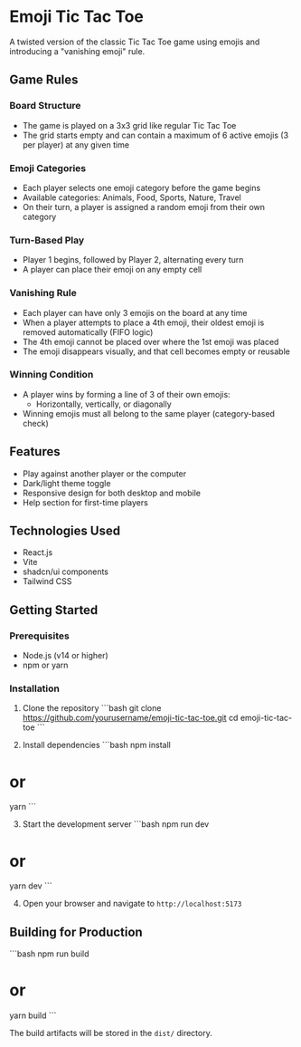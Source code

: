 # Emoji Tic Tac Toe

A twisted version of the classic Tic Tac Toe game using emojis and introducing a "vanishing emoji" rule.

## Game Rules

### Board Structure
- The game is played on a 3x3 grid like regular Tic Tac Toe
- The grid starts empty and can contain a maximum of 6 active emojis (3 per player) at any given time

### Emoji Categories
- Each player selects one emoji category before the game begins
- Available categories: Animals, Food, Sports, Nature, Travel
- On their turn, a player is assigned a random emoji from their own category

### Turn-Based Play
- Player 1 begins, followed by Player 2, alternating every turn
- A player can place their emoji on any empty cell

### Vanishing Rule
- Each player can have only 3 emojis on the board at any time
- When a player attempts to place a 4th emoji, their oldest emoji is removed automatically (FIFO logic)
- The 4th emoji cannot be placed over where the 1st emoji was placed
- The emoji disappears visually, and that cell becomes empty or reusable

### Winning Condition
- A player wins by forming a line of 3 of their own emojis:
  - Horizontally, vertically, or diagonally
- Winning emojis must all belong to the same player (category-based check)

## Features
- Play against another player or the computer
- Dark/light theme toggle
- Responsive design for both desktop and mobile
- Help section for first-time players

## Technologies Used
- React.js
- Vite
- shadcn/ui components
- Tailwind CSS

## Getting Started

### Prerequisites
- Node.js (v14 or higher)
- npm or yarn

### Installation

1. Clone the repository
\`\`\`bash
git clone https://github.com/yourusername/emoji-tic-tac-toe.git
cd emoji-tic-tac-toe
\`\`\`

2. Install dependencies
\`\`\`bash
npm install
# or
yarn
\`\`\`

3. Start the development server
\`\`\`bash
npm run dev
# or
yarn dev
\`\`\`

4. Open your browser and navigate to `http://localhost:5173`

## Building for Production

\`\`\`bash
npm run build
# or
yarn build
\`\`\`

The build artifacts will be stored in the `dist/` directory.

